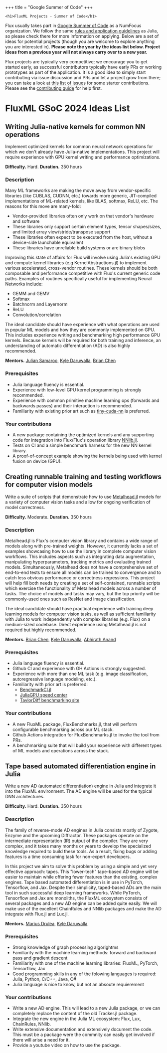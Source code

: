+++
title = "Google Summer of Code"
+++

~~~
<h1>FluxML Projects - Summer of Code</h1>
~~~

Flux usually takes part in [Google Summer of Code](https://summerofcode.withgoogle.com) as a NumFocus organization. We follow the same [rules and application guidelines](https://julialang.org/jsoc/projects/) as Julia, so please check there for more information on applying. Below are a set of ideas for potential projects (though you are welcome to explore anything you are interested in). **Please note the year by the ideas list below. Project ideas from a previous year will not always carry over to a new year.**

Flux projects are typically very competitive; we encourage you to get started early, as successful contributors typically have early PRs or working prototypes as part of the application. It is a good idea to simply start contributing via issue discussion and PRs and let a project grow from there; you can take a look at [this list of issues](https://github.com/FluxML/Flux.jl/issues?q=is%3Aopen+is%3Aissue+label%3A%22help+wanted%22) for some starter contributions. Please see the [contributing guide](https://github.com/FluxML/Flux.jl/blob/master/CONTRIBUTING.md) for help first.

# FluxML GSoC 2024 Ideas List

## Writing Julia-native kernels for common NN operations

Implement optimized kernels for common neural network operations for which we don't already have Julia-native implementations. This project will require experience with GPU kernel writing and performance optimizations.

**Difficulty.** Hard. **Duration.** 350 hours

### Description

Many ML frameworks are making the move away from vendor-specific libraries (like CUBLAS, CUDNN, etc.) towards more generic, JIT-compiled implementations of ML-related kernels, like BLAS, softmax, ReLU, etc. The reasons for this move are many-fold:
- Vendor-provided libraries often only work on that vendor's hardware and software
- These libraries only support certain element types, tensor shapes/sizes, and limited array view/stride/transpose support
- These libraries often expect to be executed from the host, without a device-side launchable equivalent
- These libraries have unreliable build systems or are binary blobs

Improving this state of affairs for Flux will involve using Julia's existing GPU and compute kernel libraries (e.g KernelAbstractions.jl) to implement various accelerated, cross-vendor routines. These kernels should be both composable and performance competitive with Flux's current generic code paths. Examples of routines specifically useful for implementing Neural Networks include:

- GEMM and GEMV
- Softmax
- Batchnorm and Layernorm
- ReLU
- Convolution/correlation

The ideal candidate should have experience with what operations are used in popular ML models and how they are commonly implemented on GPU. This includes experience writing and benchmarking high performance GPU kernels. Because kernels will be required for both training and inference, an understanding of automatic differentiation (AD) is also highly recommended.

**Mentors.** [Julian Samaroo](https://github.com/jpsamaroo), [Kyle Daruwalla](https://github.com/darsnack), [Brian Chen](https://github.com/ToucheSir)

### Prerequisites

- Julia language fluency is essential.
- Experience with low-level GPU kernel programming is strongly recommended.
- Experience with common primitive machine learning ops (forwards and backwards passes) and their interaction is recommended.
- Familiarity with existing prior art such as [tiny-cuda-nn](https://github.com/NVlabs/tiny-cuda-nn) is preferred.

### Your contributions

- A new package containing the optimized kernels and any supporting code for integration into Flux/Flux's operation library [NNlib.jl](https://github.com/FluxML/NNlib.jl).
- Tests on CI and a simple benchmark harness for the new NN kernel library.
- A proof-of-concept example showing the kernels being used with kernel fusion on device (GPU).


## Creating runnable training and testing workflows for computer vision models

Write a suite of scripts that demonstrate how to use [Metalhead.jl](https://github.com/FluxML/Metalhead.jl) models for a variety of computer vision tasks and allow for ongoing verification of model correctness.

**Difficulty.** Moderate. **Duration.** 350 hours

### Description

Metalhead.jl is Flux's computer vision library and contains a wide range of models along with pre-trained weights. However, it currently lacks a set of examples showcasing how to use the library in complete computer vision workflows. This includes aspects such as integrating data augmentation, manipulating hyperparameters, tracking metrics and evaluating trained models.
Simultaneously, Metalhead does not have a comprehensive set of end-to-end tests to ensure all models can be trained to convergence and to catch less obvious performance or correctness regressions.
This project will help fill both needs by creating a set of self-contained, runnable scripts which exercise the functionality of Metalhead models across a number of tasks. The choice of models and tasks may vary, but the top priority will be commonly-used ones such as ResNet and image classification.

The ideal candidate should have practical experience with training deep learning models for computer vision tasks, as well as sufficient familiarity with Julia to work independently with complex libraries (e.g. Flux) on a medium-sized codebase. Direct experience using Metalhead.jl is not required but highly recommended. 

**Mentors.** [Brian Chen](https://github.com/ToucheSir), [Kyle Daruwalla](https://github.com/darsnack), [Abhirath Anand](https://github.com/theabhirath) 

### Prerequisites

- Julia language fluency is essential.
- Github CI and experience with GH Actions is strongly suggested.
- Experience with more than one ML task
  (e.g. image classification, autoregressive language modeling, etc.).
- Familiarity with prior art is preferred:
    - [BenchmarkCI.jl](https://github.com/tkf/BenchmarkCI.jl)
    - [JuliaGPU speed center](https://speed.juliagpu.org)
    - [TaylorDiff benchmarking site](https://benchmark.tansongchen.com/TaylorDiff.jl)

### Your contributions

- A new FluxML package, FluxBenchmarks.jl, that will perform configurable benchmarking across our ML stack.
- Github Actions integration for FluxBenchmarks.jl to invoke the tool from PRs.
- A benchmarking suite that will build your experience with different types of ML models and operations across the stack.


## Tape based automated differentiation engine in Julia

Write a new AD (automated differentiation) engine in Julia and integrate it into the FluxML environment.
The AD engine will be used for the typical DNN architectures.

**Difficulty.** Hard. **Duration.** 350 hours

### Description

The family of reverse-mode AD engines in Julia consists mostly of Zygote, Enzyme and the upcoming Diffractor. These packages operate on the intermediate representation (IR) output of the compiler. They are very complex, and it takes many months or years to develop the specialized knowledge required to build these tools. As a result, fixing bugs or adding features is a time consuming task for non-expert developers. 

In this project we aim to solve this problem by using a simple and yet very effective approach: tapes. This "lower-tech" tape-based AD engine will be easier to maintain while offering fewer features than the existing, complex engines. Tape based automated differentiation is in use in PyTorch, Tensorflow, and Jax. Despite their simplicity, taped-based ADs are the main tool in such successful deep learning frameworks. While PyTorch, Tensorflow and Jax are monoliths, the FluxML ecosystem consists of several packages and a new AD engine can be added quite easily. We will make use of the excellent ChainRules and NNlib packages and make the AD integrate with Flux.jl and Lux.jl.

**Mentors.** [Marius Drulea](https://github.com/MariusDrulea), [Kyle Daruwalla](https://github.com/darsnack)

### Prerequisites

- Strong knowledge of graph processing algorightms
- Familiarity with the machine learning methods: forward and backward pass and gradient descent
- Familiarity with one of the machine learning libraries: FluxML, PyTorch, Tensorflow, Jax
- Good programming skills in any of the folowing languages is required: Julia, Python, C/C++, Java, C#
- Julia language is nice to know, but not an absoute requierement

### Your contributions
- Write a new AD engine. This will lead to a new Julia package, or we can completely replace the content of the old Tracker.jl package.
- Integrate the new engine in the Julia ML ecosystem: Flux, Lux, ChainRules, NNlib.
- Write extensive documentation and extensively document the code. This must be a package were the commnity can easily get involved if there will arise a need for it.
- Provide a youtube video on how to use the package.
